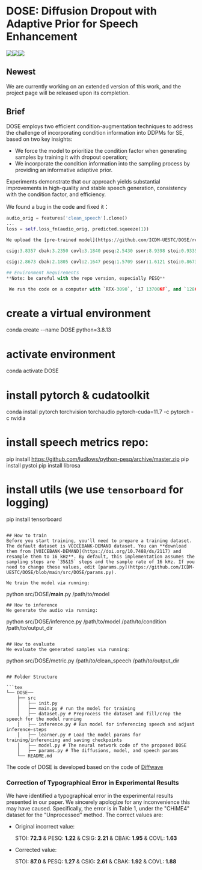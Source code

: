 # DOSE: Diffusion Dropout with Adaptive Prior for Speech Enhancement
![](https://img.shields.io/badge/python-3.8.13-green)![](https://img.shields.io/badge/pytorch-1.13.1-green)![](https://img.shields.io/badge/cudatoolkit-11.7.0-green)

## Newest

We are currently working on an extended version of this work, and the project page will be released upon its completion.

## Brief
 DOSE employs two efficient condition-augmentation techniques to address the challenge of incorporating condition information into DDPMs for SE, based on two key insights: 
 *  We force the model to prioritize the condition factor when generating samples by training it with dropout operation;
 *  We incorporate the condition information into the sampling process by providing an informative adaptive prior.

Experiments demonstrate that our approach yields substantial improvements in high-quality and stable speech generation, consistency with the condition factor, and efficiency.

We found a bug in the code and fixed it：
```python
audio_orig = features['clean_speech'].clone()
...
loss = self.loss_fn(audio_orig, predicted.squeeze(1))

We upload the [pre-trained model](https://github.com/ICDM-UESTC/DOSE/releases/tag/v1), trained on VB with 0.5 as the dropout ratio:

csig:3.8357 cbak:3.2350 covl:3.1840 pesq:2.5430 ssnr:8.9398 stoi:0.9335 on VB (step 1=40, step 2=15)

csig:2.8673 cbak:2.1805 covl:2.1647 pesq:1.5709 ssnr:1.6121 stoi:0.8673 on CHIME-4 (step 1=35, step 2=0)

## Environment Requirements
**Note: be careful with the repo version, especially PESQ**

 We run the code on a computer with `RTX-3090`, `i7 13700KF`, and `128G` memory. The code was tested with `python 3.8.13`, `pytorch 1.13.1`, `cudatoolkit 11.7.0`. Install the dependencies via [Anaconda](https://www.anaconda.com/):

```
# create a virtual environment
conda create --name DOSE python=3.8.13

# activate environment
conda activate DOSE

# install pytorch & cudatoolkit
conda install pytorch torchvision torchaudio pytorch-cuda=11.7 -c pytorch -c nvidia

# install speech metrics repo:
pip install https://github.com/ludlows/python-pesq/archive/master.zip
pip install pystoi
pip install librosa

# install utils (we use ``tensorboard`` for logging)
pip install tensorboard
```

## How to train
Before you start training, you'll need to prepare a training dataset. The default dataset is VOICEBANK-DEMAND dataset. You can **download them from [VOICEBANK-DEMAND](https://doi.org/10.7488/ds/2117) and resample them to 16 kHz**. By default, this implementation assumes the sampling steps are `35&15` steps and the sample rate of 16 kHz. If you need to change these values, edit [params.py](https://github.com/ICDM-UESTC/DOSE/blob/main/src/DOSE/params.py).

We train the model via running:

```
python src/DOSE/__main__.py /path/to/model
```
## How to inference
We generate the audio via running:
```
python src/DOSE/inference.py /path/to/model /path/to/condition /path/to/output_dir
```

## How to evaluate
We evaluate the generated samples via running:

```
python src/DOSE/metric.py /path/to/clean_speech /path/to/output_dir
```

## Folder Structure

```tex
└── DOSE──
	├── src
	│	├── init.py 
	│	├── main.py # run the model for training
	│	├── dataset.py # Preprocess the dataset and fill/crop the speech for the model running
	│	├── inference.py # Run model for inferencing speech and adjust inference-steps
	│	├── learner.py # Load the model params for training/inferencing and saving checkpoints
	│	├── model.py # The neural network code of the proposed DOSE
	│	├── params.py # The diffusions, model, and speech params
	└── README.md
```

The code of DOSE is developed based on the code of [Diffwave](https://github.com/lmnt-com/diffwave) 

### Correction of Typographical Error in Experimental Results
We have identified a typographical error in the experimental results presented in our paper. We sincerely apologize for any inconvenience this may have caused. Specifically, the error is in Table 1, under the "CHiME4" dataset for the "Unprocessed" method. The correct values are:

- Original incorrect value:

  STOI: **72.3** & PESQ: **1.22** & CSIG: **2.21** & CBAK: **1.95** & COVL: **1.63**
  
- Corrected value:

  STOI: **87.0** & PESQ: **1.27** & CSIG: **2.61** & CBAK: **1.92** & COVL: **1.88**
